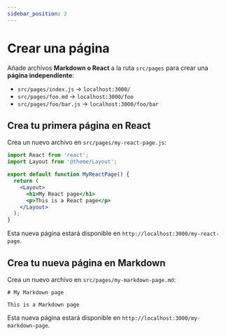 ```yaml
---
sidebar_position: 2
---
```


# Crear una página

Añade archivos **Markdown o React** a la ruta `src/pages` para crear una **página independiente**:

- `src/pages/index.js` -> `localhost:3000/`
- `src/pages/foo.md` -> `localhost:3000/foo`
- `src/pages/foo/bar.js` -> `localhost:3000/foo/bar`

## Crea tu primera página en React

Crea un nuevo archivo en `src/pages/my-react-page.js`:

```jsx title="src/pages/my-react-page.js"
import React from 'react';
import Layout from '@theme/Layout';

export default function MyReactPage() {
  return (
    <Layout>
      <h1>My React page</h1>
      <p>This is a React page</p>
    </Layout>
  );
}
```

Esta nueva página estará disponible en `http://localhost:3000/my-react-page`.

## Crea tu nueva página en Markdown

Crea un nuevo archivo en `src/pages/my-markdown-page.md`:

```mdx title="src/pages/my-markdown-page.md"
# My Markdown page

This is a Markdown page
```

Esta nueva página estará disponible en `http://localhost:3000/my-markdown-page`.
